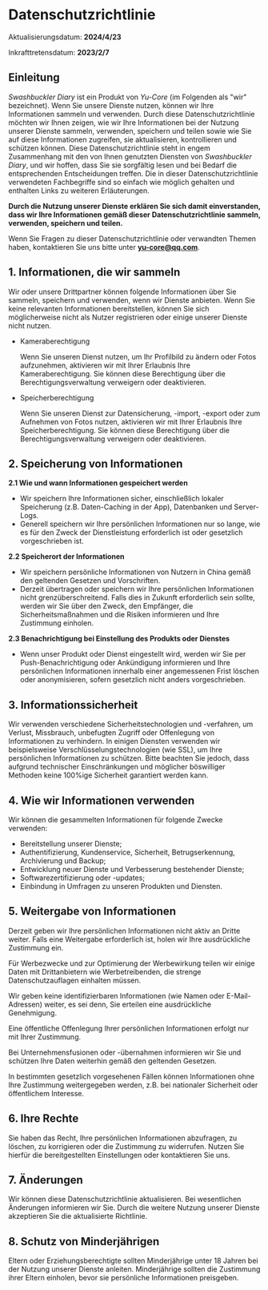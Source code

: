 # Datenschutzrichtlinie

Aktualisierungsdatum: **2024/4/23**

Inkrafttretensdatum: **2023/2/7**

## Einleitung

_Swashbuckler Diary_ ist ein Produkt von _Yu-Core_ (im Folgenden als "wir" bezeichnet). Wenn Sie unsere Dienste nutzen, können wir Ihre Informationen sammeln und verwenden. Durch diese Datenschutzrichtlinie möchten wir Ihnen zeigen, wie wir Ihre Informationen bei der Nutzung unserer Dienste sammeln, verwenden, speichern und teilen sowie wie Sie auf diese Informationen zugreifen, sie aktualisieren, kontrollieren und schützen können. Diese Datenschutzrichtlinie steht in engem Zusammenhang mit den von Ihnen genutzten Diensten von _Swashbuckler Diary_, und wir hoffen, dass Sie sie sorgfältig lesen und bei Bedarf die entsprechenden Entscheidungen treffen. Die in dieser Datenschutzrichtlinie verwendeten Fachbegriffe sind so einfach wie möglich gehalten und enthalten Links zu weiteren Erläuterungen.

**Durch die Nutzung unserer Dienste erklären Sie sich damit einverstanden, dass wir Ihre Informationen gemäß dieser Datenschutzrichtlinie sammeln, verwenden, speichern und teilen.**

Wenn Sie Fragen zu dieser Datenschutzrichtlinie oder verwandten Themen haben, kontaktieren Sie uns bitte unter **yu-core@qq.com**.

## 1. Informationen, die wir sammeln

Wir oder unsere Drittpartner können folgende Informationen über Sie sammeln, speichern und verwenden, wenn wir Dienste anbieten. Wenn Sie keine relevanten Informationen bereitstellen, können Sie sich möglicherweise nicht als Nutzer registrieren oder einige unserer Dienste nicht nutzen.

- Kameraberechtigung

    Wenn Sie unseren Dienst nutzen, um Ihr Profilbild zu ändern oder Fotos aufzunehmen, aktivieren wir mit Ihrer Erlaubnis Ihre Kameraberechtigung. Sie können diese Berechtigung über die Berechtigungsverwaltung verweigern oder deaktivieren.

- Speicherberechtigung

    Wenn Sie unseren Dienst zur Datensicherung, -import, -export oder zum Aufnehmen von Fotos nutzen, aktivieren wir mit Ihrer Erlaubnis Ihre Speicherberechtigung. Sie können diese Berechtigung über die Berechtigungsverwaltung verweigern oder deaktivieren.

## 2. Speicherung von Informationen

**2.1 Wie und wann Informationen gespeichert werden**

* Wir speichern Ihre Informationen sicher, einschließlich lokaler Speicherung (z.B. Daten-Caching in der App), Datenbanken und Server-Logs.
* Generell speichern wir Ihre persönlichen Informationen nur so lange, wie es für den Zweck der Dienstleistung erforderlich ist oder gesetzlich vorgeschrieben ist.

**2.2 Speicherort der Informationen**

* Wir speichern persönliche Informationen von Nutzern in China gemäß den geltenden Gesetzen und Vorschriften.
* Derzeit übertragen oder speichern wir Ihre persönlichen Informationen nicht grenzüberschreitend. Falls dies in Zukunft erforderlich sein sollte, werden wir Sie über den Zweck, den Empfänger, die Sicherheitsmaßnahmen und die Risiken informieren und Ihre Zustimmung einholen.

**2.3 Benachrichtigung bei Einstellung des Produkts oder Dienstes**

* Wenn unser Produkt oder Dienst eingestellt wird, werden wir Sie per Push-Benachrichtigung oder Ankündigung informieren und Ihre persönlichen Informationen innerhalb einer angemessenen Frist löschen oder anonymisieren, sofern gesetzlich nicht anders vorgeschrieben.

## 3. Informationssicherheit

Wir verwenden verschiedene Sicherheitstechnologien und -verfahren, um Verlust, Missbrauch, unbefugten Zugriff oder Offenlegung von Informationen zu verhindern. In einigen Diensten verwenden wir beispielsweise Verschlüsselungstechnologien (wie SSL), um Ihre persönlichen Informationen zu schützen. Bitte beachten Sie jedoch, dass aufgrund technischer Einschränkungen und möglicher böswilliger Methoden keine 100%ige Sicherheit garantiert werden kann.

## 4. Wie wir Informationen verwenden

Wir können die gesammelten Informationen für folgende Zwecke verwenden:

* Bereitstellung unserer Dienste;
* Authentifizierung, Kundenservice, Sicherheit, Betrugserkennung, Archivierung und Backup;
* Entwicklung neuer Dienste und Verbesserung bestehender Dienste;
* Softwarezertifizierung oder -updates;
* Einbindung in Umfragen zu unseren Produkten und Diensten.

## 5. Weitergabe von Informationen

Derzeit geben wir Ihre persönlichen Informationen nicht aktiv an Dritte weiter. Falls eine Weitergabe erforderlich ist, holen wir Ihre ausdrückliche Zustimmung ein.

Für Werbezwecke und zur Optimierung der Werbewirkung teilen wir einige Daten mit Drittanbietern wie Werbetreibenden, die strenge Datenschutzauflagen einhalten müssen.

Wir geben keine identifizierbaren Informationen (wie Namen oder E-Mail-Adressen) weiter, es sei denn, Sie erteilen eine ausdrückliche Genehmigung.

Eine öffentliche Offenlegung Ihrer persönlichen Informationen erfolgt nur mit Ihrer Zustimmung.

Bei Unternehmensfusionen oder -übernahmen informieren wir Sie und schützen Ihre Daten weiterhin gemäß den geltenden Gesetzen.

In bestimmten gesetzlich vorgesehenen Fällen können Informationen ohne Ihre Zustimmung weitergegeben werden, z.B. bei nationaler Sicherheit oder öffentlichem Interesse.

## 6. Ihre Rechte

Sie haben das Recht, Ihre persönlichen Informationen abzufragen, zu löschen, zu korrigieren oder die Zustimmung zu widerrufen. Nutzen Sie hierfür die bereitgestellten Einstellungen oder kontaktieren Sie uns.

## 7. Änderungen

Wir können diese Datenschutzrichtlinie aktualisieren. Bei wesentlichen Änderungen informieren wir Sie. Durch die weitere Nutzung unserer Dienste akzeptieren Sie die aktualisierte Richtlinie.

## 8. Schutz von Minderjährigen

Eltern oder Erziehungsberechtigte sollten Minderjährige unter 18 Jahren bei der Nutzung unserer Dienste anleiten. Minderjährige sollten die Zustimmung ihrer Eltern einholen, bevor sie persönliche Informationen preisgeben.